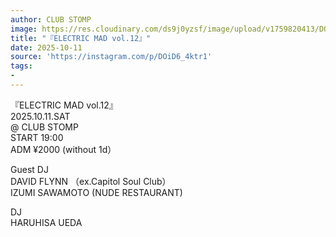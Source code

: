 ```yaml
---
author: CLUB STOMP
image: https://res.cloudinary.com/ds9j0yzsf/image/upload/v1759820413/DOiD6_4ktr1.jpg
title: "『ELECTRIC MAD vol.12』"
date: 2025-10-11
source: 'https://instagram.com/p/DOiD6_4ktr1'
tags:
- 
---
```

『ELECTRIC MAD vol.12』<br>
2025.10.11.SAT <br>
@ CLUB STOMP<br>
START 19:00<br>
ADM ¥2000 (without 1d）

Guest DJ<br>
DAVID FLYNN （ex.Capitol Soul Club）<br>
IZUMI SAWAMOTO (NUDE RESTAURANT)

DJ<br>
HARUHISA UEDA